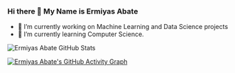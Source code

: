 ### Hi there 👋 My Name is Ermiyas Abate
- 🔭 I’m currently working on Machine Learning and Data Science projects
- 🌱 I’m currently learning Computer Science.

<!--
**ErmiyasAbate/ErmiyasAbate** is a ✨ _special_ ✨ repository because its `README.md` (this file) appears on your GitHub profile.

Here are some ideas to get you started:

- 🔭 I’m currently working on Machine Learning and Data Science projects
- 🌱 I’m currently learning Computer Science.
- 👯 I’m looking to collaborate on ...
- 🤔 I’m looking for help with ...
- 💬 Ask me about ...
- 📫 How to reach me: ...
- 😄 Pronouns: ...
- ⚡ Fun fact: ...
-->

![Ermiyas Abate GitHub Stats](https://github-readme-stats.vercel.app/api?username=ErmiyasAbate&theme=dark&show_icons=true&hide_border=true)

[![Ermiyas Abate's GitHub Activity Graph](https://activity-graph.herokuapp.com/graph?username=ErmiyasAbate&theme=react-dark)](https://github.com/ErmiyasAbate/github-readme-activity-graph)
